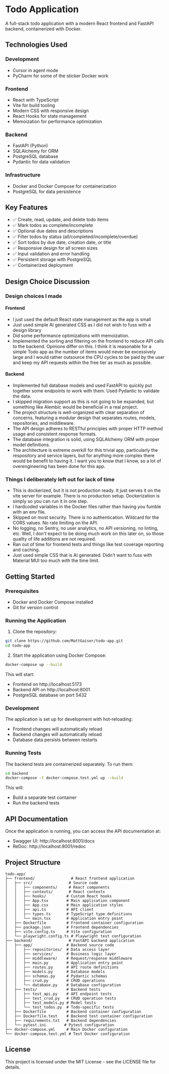 # Todo Application

A full-stack todo application with a modern React frontend and FastAPI backend, containerized with Docker.

## Technologies Used

### Development
- Cursor in agent mode
- PyCharm for some of the sticker Docker work

### Frontend
- React with TypeScript
- Vite for build tooling
- Modern CSS with responsive design
- React Hooks for state management
- Memoization for performance optimization

### Backend
- FastAPI (Python)
- SQLAlchemy for ORM
- PostgreSQL database
- Pydantic for data validation

### Infrastructure
- Docker and Docker Compose for containerization
- PostgreSQL for data persistence

## Key Features

- ✅ Create, read, update, and delete todo items
- ✅ Mark todos as complete/incomplete
- ✅ Optional due dates and descriptions
- ✅ Filter todos by status (all/completed/incomplete/overdue)
- ✅ Sort todos by due date, creation date, or title
- ✅ Responsive design for all screen sizes
- ✅ Input validation and error handling
- ✅ Persistent storage with PostgreSQL
- ✅ Containerized deployment

## Design Choice Discussion

### Design choices I made

#### Frontend
- I just used the default React state management as the app is small
- Just used simple AI generated CSS as I did not wish to fuss with a design library
- Did some performance optimizations with memoization. 
- Implemented the sorting and filtering on the frontend to reduce API calls to the backend. Opinions differ on this. I think it is reasonable for a simple Todo app as the number of items would never be excessively large and I would rather outsource the CPU cycles to be paid by the user and keep my API requests within the free tier as much as possible.

#### Backend
- Implemented full database models and used FastAPI to quickly put together some endpoints to work with them. Used Pydantic to validate the data. 
- I skipped migration support as this is not going to be expanded, but something like Alembic would be beneficial in a real project. 
- The project structure is well-organized with clear separation of concerns, featuring a modular design that separates routes, models, repositories, and middleware. 
- The API design adheres to RESTful principles with proper HTTP method usage and consistent response formats. 
- The database integration is solid, using SQLAlchemy ORM with proper model definitions. 
- The architecture is extreme overkill for this trivial app, particularly the respository and service layers, but for anything more complex there would be benefit to having it. I want you to know that I know, so a lot of overengineering has been done for this app. 


### Things I deliberately left out for lack of time
- This is dockerized, but it is not production ready. It just serves it on the vite server for example. There is no production setup. Dockerization is simply so you can run it in one step. 
- I hardcoded variables in the Docker files rather than having you fumble with an env file.
- Skipped on most security. There is no authentication.  Wildcard for the CORS values. No rate limiting on the API. 
- No logging, no Sentry, no user analytics, no API versioning, no linting, etc. Well, I don't expect to be doing much work on this later on, so those quality of life additions are not required. 
- Ran out of time for frontend tests and things like test coverage reporting and caching. 
- Just used simple CSS that is AI generated. Didn't want to fuss with Material MUI too much with the time limit. 

## Getting Started

### Prerequisites
- Docker and Docker Compose installed
- Git for version control

### Running the Application

1. Clone the repository:
```bash
git clone https://github.com/MattGaiser/todo-app.git
cd todo-app
```

2. Start the application using Docker Compose:
```bash
docker-compose up --build
```

This will start:
- Frontend on http://localhost:5173
- Backend API on http://localhost:8001
- PostgreSQL database on port 5432

### Development

The application is set up for development with hot-reloading:
- Frontend changes will automatically reload
- Backend changes will automatically reload
- Database data persists between restarts

### Running Tests

The backend tests are containerized separately. To run them:

```bash
cd backend
docker-compose -f docker-compose.test.yml up --build
```

This will:
- Build a separate test container
- Run the backend tests

## API Documentation

Once the application is running, you can access the API documentation at:
- Swagger UI: http://localhost:8001/docs
- ReDoc: http://localhost:8001/redoc

## Project Structure

```
todo-app/
├── frontend/                # React frontend application
│   ├── src/                # Source code
│   │   ├── components/     # React components
│   │   ├── contexts/       # React contexts
│   │   ├── hooks/         # Custom React hooks
│   │   ├── App.tsx        # Main application component
│   │   ├── App.css        # Main application styles
│   │   ├── api.ts         # API client
│   │   ├── types.ts       # TypeScript type definitions
│   │   └── main.tsx       # Application entry point
│   ├── Dockerfile         # Frontend container configuration
│   ├── package.json       # Frontend dependencies
│   ├── vite.config.ts     # Vite configuration
│   └── playwright.config.ts # Playwright test configuration
├── backend/                # FastAPI backend application
│   ├── app/               # Backend source code
│   │   ├── repositories/  # Data access layer
│   │   ├── services/      # Business logic layer
│   │   ├── middleware/    # Request/response middleware
│   │   ├── main.py        # Application entry point
│   │   ├── routes.py      # API route definitions
│   │   ├── models.py      # Database models
│   │   ├── schemas.py     # Pydantic schemas
│   │   ├── crud.py        # CRUD operations
│   │   └── database.py    # Database configuration
│   ├── tests/             # Backend tests
│   │   ├── test_api.py    # API endpoint tests
│   │   ├── test_crud.py   # CRUD operation tests
│   │   ├── test_models.py # Model tests
│   │   └── test_todos.py  # Todo-specific tests
│   ├── Dockerfile         # Backend container configuration
│   ├── Dockerfile.test    # Backend test container configuration
│   ├── requirements.txt   # Backend dependencies
│   └── pytest.ini        # Pytest configuration
├── docker-compose.yml     # Main Docker configuration
└── docker-compose.test.yml # Test Docker configuration
```
## License

This project is licensed under the MIT License - see the LICENSE file for details. 
